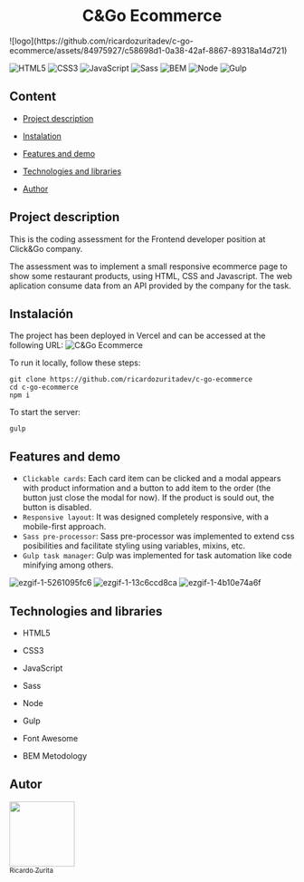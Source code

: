 <h1 align="center">C&Go Ecommerce</h1>
![logo](https://github.com/ricardozuritadev/c-go-ecommerce/assets/84975927/c58698d1-0a38-42af-8867-89318a14d721)



![HTML5](https://img.shields.io/badge/HTML-e34c26?style=for-the-badge&logo=html5&logoColor=white)
![CSS3](https://img.shields.io/badge/CSS-264de4?style=for-the-badge&logo=css3&logoColor=white)
![JavaScript](https://img.shields.io/badge/JavaScript-F0DB4F?style=for-the-badge&logo=javascript&logoColor=323330)
![Sass](https://img.shields.io/badge/Sass-CC6699?style=for-the-badge&logo=sass&logoColor=white)
![BEM](https://img.shields.io/badge/bem-482563?style=for-the-badge)
![Node](https://img.shields.io/badge/Node.js-43853D?style=for-the-badge&logo=node.js&logoColor=white)
![Gulp](https://img.shields.io/badge/GULP-d34a47?style=for-the-badge&logo=gulp&logoColor=white)

## Content

* [Project description](#project-description)

* [Instalation](#instalation)

* [Features and demo](#features-and-demo)

* [Technologies and libraries](#tecnologies-and-libraries)

* [Author](#author)

## Project description
This is the coding assessment for the Frontend developer position at Click&Go company.

The assessment was to implement a small responsive ecommerce page to show some restaurant products, using HTML, CSS and Javascript.
The web aplication consume data from an API provided by the company for the task.

## Instalación
The project has been deployed in Vercel and can be accessed at the following URL:
![C&Go Ecommerce](https://c-go-ecommerce.vercel.app/)

To run it locally, follow these steps:
~~~
git clone https://github.com/ricardozuritadev/c-go-ecommerce
cd c-go-ecommerce
npm i
~~~

To start the server:
~~~
gulp
~~~

## Features and demo

- `Clickable cards`: Each card item can be clicked and a modal appears with product information and a button to add item to the order (the button just close the modal for now). If the product is sould out, the button is disabled.
- `Responsive layout`: It was designed completely responsive, with a mobile-first approach.
- `Sass pre-processor`: Sass pre-processor was implemented to extend css posibilities and facilitate styling using variables, mixins, etc.
- `Gulp task manager`: Gulp was implemented for task automation like code minifying among others.

  
![ezgif-1-5261095fc6](https://github.com/ricardozuritadev/c-go-ecommerce/assets/84975927/9b25f6a1-b9d2-43f3-9e69-f3642e99e8dd)
![ezgif-1-13c6ccd8ca](https://github.com/ricardozuritadev/c-go-ecommerce/assets/84975927/f3247fba-8438-45f9-8900-292dc1c6f5ee)
![ezgif-1-4b10e74a6f](https://github.com/ricardozuritadev/c-go-ecommerce/assets/84975927/011cd090-f13a-462b-8630-8e753e388086)


## Technologies and libraries

* HTML5
  
* CSS3

* JavaScript

* Sass

* Node

* Gulp

* Font Awesome

* BEM Metodology

## Autor
[<img src="https://avatars.githubusercontent.com/u/84975927?v=4" width=115><br><sub>Ricardo Zurita</sub>](https://github.com/ricardozuritadev)
